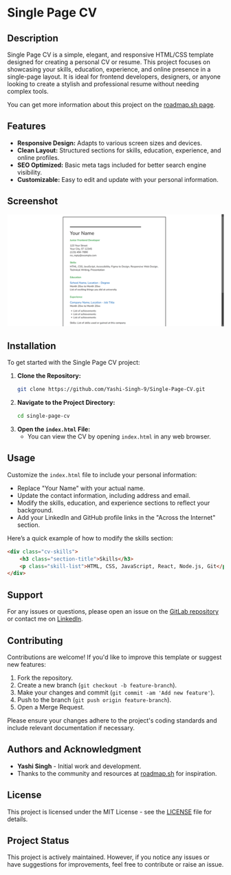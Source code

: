 # Single Page CV

## Description

Single Page CV is a simple, elegant, and responsive HTML/CSS template designed for creating a personal CV or resume. This project focuses on showcasing your skills, education, experience, and online presence in a single-page layout. It is ideal for frontend developers, designers, or anyone looking to create a stylish and professional resume without needing complex tools.

You can get more information about this project on the [roadmap.sh page](https://roadmap.sh/projects/single-page-cv).

## Features

- **Responsive Design:** Adapts to various screen sizes and devices.
- **Clean Layout:** Structured sections for skills, education, experience, and online profiles.
- **SEO Optimized:** Basic meta tags included for better search engine visibility.
- **Customizable:** Easy to edit and update with your personal information.

## Screenshot

![Screenshot](design.png)

## Installation

To get started with the Single Page CV project:

1. **Clone the Repository:**
   ```bash
   git clone https://github.com/Yashi-Singh-9/Single-Page-CV.git
   ```
2. **Navigate to the Project Directory:**
   ```bash
   cd single-page-cv
   ```
3. **Open the `index.html` File:**
   - You can view the CV by opening `index.html` in any web browser.

## Usage

Customize the `index.html` file to include your personal information:

- Replace "Your Name" with your actual name.
- Update the contact information, including address and email.
- Modify the skills, education, and experience sections to reflect your background.
- Add your LinkedIn and GitHub profile links in the "Across the Internet" section.

Here’s a quick example of how to modify the skills section:

```html
<div class="cv-skills">
    <h3 class="section-title">Skills</h3>
    <p class="skill-list">HTML, CSS, JavaScript, React, Node.js, Git</p>
</div>
```

## Support

For any issues or questions, please open an issue on the [GitLab repository](https://gitlab.com/Yashi-Singh-9/single-page-cv/issues) or contact me on [LinkedIn](https://www.linkedin.com/in/yashi-singh-b4143a246).

## Contributing

Contributions are welcome! If you'd like to improve this template or suggest new features:

1. Fork the repository.
2. Create a new branch (`git checkout -b feature-branch`).
3. Make your changes and commit (`git commit -am 'Add new feature'`).
4. Push to the branch (`git push origin feature-branch`).
5. Open a Merge Request.

Please ensure your changes adhere to the project's coding standards and include relevant documentation if necessary.

## Authors and Acknowledgment

- **Yashi Singh** - Initial work and development.
- Thanks to the community and resources at [roadmap.sh](https://roadmap.sh) for inspiration.

## License

This project is licensed under the MIT License - see the [LICENSE](LICENSE) file for details.

## Project Status

This project is actively maintained. However, if you notice any issues or have suggestions for improvements, feel free to contribute or raise an issue.
